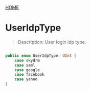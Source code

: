 [HOME](Home.md)

# UserIdpType #
>Description: User login idp type.

```swift

public enum UserIdpType: UInt {
    case skydrm
    case saml
    case google
    case facebook
    case yahoo
}

```
